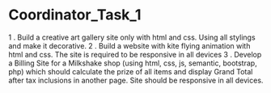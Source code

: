 # Coordinator_Task_1

1 . Build a creative art gallery  site only with html and css. Using all stylings and make it decorative. 
2 . Build a website with kite flying animation with html and css. The site is required to be responsive in all devices
3 . Develop a Billing Site for a Milkshake shop (using html, css, js, semantic, bootstrap, php) which should calculate the prize of all items and display Grand Total after tax inclusions in another page. Site should be responsive in all devices.
